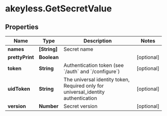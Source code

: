 # akeyless.GetSecretValue

## Properties

Name | Type | Description | Notes
------------ | ------------- | ------------- | -------------
**names** | **[String]** | Secret name | 
**prettyPrint** | **Boolean** |  | [optional] 
**token** | **String** | Authentication token (see &#x60;/auth&#x60; and &#x60;/configure&#x60;) | [optional] 
**uidToken** | **String** | The universal identity token, Required only for universal_identity authentication | [optional] 
**version** | **Number** | Secret version | [optional] 


